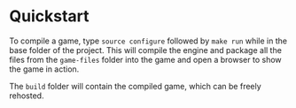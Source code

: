 # Quickstart

To compile a game, type `source configure` followed by `make run` while in the base folder of the project. This will compile the engine and package all the files from the `game-files` folder into the game and open a browser to show the game in action.

The `build` folder will contain the compiled game, which can be freely rehosted.
